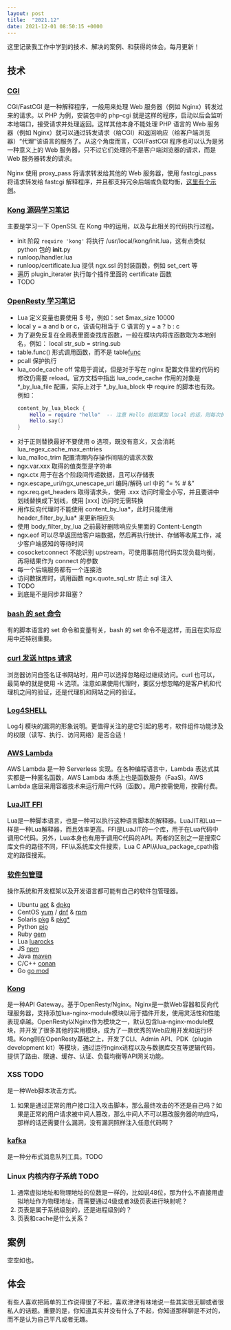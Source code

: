 ```yaml
---
layout: post
title:  "2021.12"
date: 2021-12-01 08:50:15 +0000   
---
```


这里记录我工作中学到的技术、解决的案例、和获得的体会。每月更新！


技术
----

### [CGI](https://blog.csdn.net/qq_25705173/article/details/105202098)

CGI/FastCGI 是一种解释程序，一般用来处理 Web 服务器（例如 Nginx）转发过来的请求。以 PHP 为例，安装包中的 php-cgi 就是这样的程序，启动以后会监听本地端口，接受请求并处理返回。这样其他本身不能处理 PHP 语言的 Web 服务器（例如 Nginx）就可以通过转发请求（给CGI）和返回响应（给客户端浏览器）“代理”该语言的服务了。从这个角度而言，CGI/FastCGI 程序也可以认为是另一种意义上的 Web 服务器，只不过它们处理的不是客户端浏览器的请求，而是 Web 服务器转发的请求。

Nginx 使用 proxy_pass 将请求转发给其他的 Web 服务器，使用 fastcgi_pass 将请求转发给 fastcgi 解释程序，并且都支持冗余后端或负载均衡，[这里有个示例](https://blog.csdn.net/xixiyuguang/article/details/105844206)。

### [Kong 源码学习笔记]()

主要是学习一下 OpenSSL 在 Kong 中的运用，以及与此相关的代码执行过程。

* init 阶段 ```require 'kong'``` 将执行 /usr/local/kong/init.lua，这有点类似 python 包的 __init__.py
* runloop/handler.lua
* runloop/certificate.lua 提供 ngx.ssl 的封装函数，例如 set_cert 等
* 遍历 plugin_iterater 执行每个插件里面的 certificate 函数
* TODO

### [OpenResty 学习笔记]()

* Lua 定义变量也要使用 $ 号，例如：set $max_size 10000
* local y = a and b or c，该语句相当于 C 语言的 y = a ? b : c
* 为了避免反复在全局表里面查找库函数，一般在模块内将库函数取为本地别名，例如： local str_sub = string.sub
* table.func() 形式调用函数，而不是 table[func]()
* pcall 保护执行
* lua_code_cache off 常用于调试，但是对于写在 nginx 配置文件里的代码的修改仍需要 reload。官方文档中指出 lua_code_cache 作用的对象是 *_by_lua_file 配置，实际上对于 *_by_lua_block 中 require 的脚本也有效。例如：
  ```lua
  content_by_lua_block {
      Hello = require "hello"  -- 注意 Hello 前如果加 local 的话，则每次执行都会重新 require
      Hello.say()
  }
  ```
* 对于正则替换最好不要使用 o 选项，既没有意义，又会消耗 lua_regex_cache_max_entries
* lua_malloc_trim 配置清理内存操作间隔的请求次数
* ngx.var.xxx 取得的值类型是字符串
* ngx.ctx 用于在各个阶段间传递数据，且可以存储表
* ngx.escape_uri/ngx_unescape_uri 编码/解码 url 中的 “= % # &”
* ngx.req.get_headers 取得请求头，使用 .xxx 访问时需全小写，并且要讲中划线替换成下划线，使用 [xxx] 访问时无需转换
* 用作反向代理时不能使用 content_by_lua*，此时只能使用 header_filter_by_lua* 来更新相应头
* 使用 body_filter_by_lua 之前最好删除响应头里面的 Content-Length
* ngx.eof 可以尽早返回给客户端数据，然后再执行统计、存储等收尾工作，减少客户端感知的等待时间
* cosocket:connect 不能识别 upstream，可使用事前用代码实现负载均衡，再将结果作为 connect 的参数
* 每一个后端服务都有一个连接池
* 访问数据库时，调用函数 ngx.quote_sql_str 防止 sql 注入
* TODO
* 到底是不是同步非阻塞？

### [bash 的 set 命令](http://www.ruanyifeng.com/blog/2017/11/bash-set.html)

有的脚本语言的 set 命令和变量有关，bash 的 set 命令不是这样，而且在实际应用中还特别重要。

### [curl 发送 https 请求](https://curl.se/docs/sslcerts.html)

浏览器访问自签名证书网站时，用户可以选择忽略经过继续访问。curl 也可以，最简单的就是使用 -k 选项。注意如果使用代理时，要区分想忽略的是客户机和代理机之间的验证，还是代理机和网站之间的验证。

### [Log4SHELL](https://sspai.com/post/70394)

Log4j 模块的漏洞的形象说明。更值得关注的是它引起的思考，软件组件功能涉及的权限（读写、执行、访问网络）是否合适！

### [AWS Lambda](https://zhuanlan.zhihu.com/p/106513886)

AWS Lambda 是一种 Serverless 实现。在各种编程语言中，Lambda 表达式其实都是一种匿名函数，AWS Lambda 本质上也是函数服务（FaaS)。AWS Lambda 底层采用容器技术来运行用户代码（函数）。用户按需使用，按需付费。

### [LuaJIT FFI](https://blog.csdn.net/linuxheik/article/details/53160920)

Lua是一种脚本语言，也是一种可以执行这种语言脚本的解释器。LuaJIT和Lua一样是一种Lua解释器，而且效率更高。FFI是LuaJIT的一个库，用于在Lua代码中调用C代码。另外，Lua本身也有用于调用C代码的API。两者的区别之一是搜索C库文件的路径不同，FFI从系统库文件搜索，Lua C API从lua_package_cpath指定的路径搜索。

### [软件包管理]()

操作系统和开发框架以及开发语言都可能有自己的软件包管理器。
* Ubuntu  [apt]() & [dpkg]()
* CentOS  [yum]() / [dnf]() & [rpm]()
* Solaris [pkg]() & [pkg*]()
* Python  [pip](https://pypi.org/project/pip/)
* Ruby    [gem](https://rubygems.org/)
* Lua     [luarocks](https://luarocks.org/)
* JS      [npm](https://www.npmjs.com/)
* Java    [maven](https://maven.apache.org/)
* C/C++   [conan](https://conan.io/)
* Go      [go mod](https://github.com/golang/go/wiki/Modules)

### [Kong](https://docs.konghq.com/)

是一种API Gateway。基于OpenResty/Nginx。Nginx是一款Web容器和反向代理服务器，支持添加lua-nginx-module模块以用于插件开发，使用灵活性和性能表现卓越。OpenResty以Nginx作为模块之一，默认包含lua-nginx-module模块，并开发了很多其他的实用模块，成为了一款优秀的Web应用开发和运行环境。Kong则在OpenResty基础之上，开发了CLI、Admin API、PDK（plugin development kit）等模块，通过运行nginx进程以及与数据库交互等逻辑代码，提供了路由、限速、缓存、认证、负载均衡等API网关功能。

### XSS TODO

是一种Web脚本攻击方式。

1. 如果是通过正常的用户接口注入攻击脚本，那么最终攻击的不还是自己吗？如果是正常的用户请求被中间人篡改，那么中间人不可以篡改服务器的响应吗，那样的话还需要什么漏洞，没有漏洞照样注入任意代码啊？

### [kafka](https://blog.csdn.net/weixin_45366499/article/details/106943229) 

是一种分布式消息队列工具。TODO

### Linux 内核内存子系统 TODO

1. 通常虚拟地址和物理地址的位数是一样的，比如说48位，那为什么不直接用虚拟地址作为物理地址，而需要通过4级或者3级页表进行映射呢？
2. 页表是属于系统级别的，还是进程级别的？
3. 页表和cache是什么关系？


案例
----

空空如也。


体会
----

有些人喜欢把简单的工作说得很了不起，喜欢津津有味地说一些其实很无聊或者很私人的话题。重要的是，你知道其实并没有什么了不起，你知道那样聊是不对的，而不是认为自己平凡或者无趣。